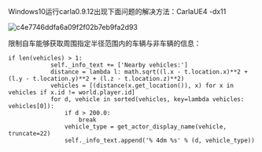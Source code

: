 Windows10运行carla0.9.12出现下面问题的解决方法：CarlaUE4 -dx11

![c4e7746ddfa6a09f2f02b7eb9fa2d93](https://user-images.githubusercontent.com/36963108/232680473-df4dd37d-8ade-49b0-965b-3eff71d4d63c.png)


限制自车能够获取周围指定半径范围内的车辆与非车辆的信息：
```
if len(vehicles) > 1:
            self._info_text += ['Nearby vehicles:']
            distance = lambda l: math.sqrt((l.x - t.location.x)**2 + (l.y - t.location.y)**2 + (l.z - t.location.z)**2)
            vehicles = [(distance(x.get_location()), x) for x in vehicles if x.id != world.player.id]
            for d, vehicle in sorted(vehicles, key=lambda vehicles: vehicles[0]):
                if d > 200.0:
                    break
                vehicle_type = get_actor_display_name(vehicle, truncate=22)
                self._info_text.append('% 4dm %s' % (d, vehicle_type))
```
